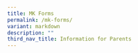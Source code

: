 ```yaml
---
title: MK Forms
permalink: /mk-forms/
variant: markdown
description: ""
third_nav_title: Information for Parents
---
```

